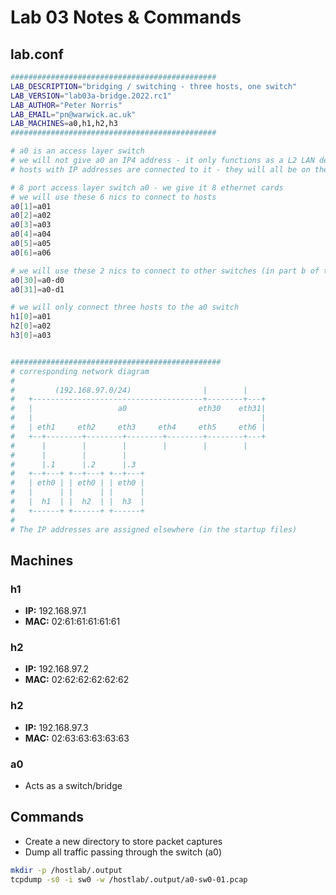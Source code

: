 # Lab 03 Notes & Commands

## lab.conf
``` sh
##############################################
LAB_DESCRIPTION="bridging / switching - three hosts, one switch"
LAB_VERSION="lab03a-bridge.2022.rc1"
LAB_AUTHOR="Peter Norris"
LAB_EMAIL="pn@warwick.ac.uk"
LAB_MACHINES=a0,h1,h2,h3
##############################################

# a0 is an access layer switch 
# we will not give a0 an IP4 address - it only functions as a L2 LAN device.
# hosts with IP addresses are connected to it - they will all be on the same LAN

# 8 port access layer switch a0 - we give it 8 ethernet cards
# we will use these 6 nics to connect to hosts
a0[1]=a01
a0[2]=a02
a0[3]=a03
a0[4]=a04
a0[5]=a05
a0[6]=a06

# we will use these 2 nics to connect to other switches (in part b of the lab)
a0[30]=a0-d0
a0[31]=a0-d1

# we will only connect three hosts to the a0 switch
h1[0]=a01
h2[0]=a02
h3[0]=a03


###############################################
# corresponding network diagram
#
#         (192.168.97.0/24)                |        |   
#   +--------------------------------------+--------+---+       
#   |                   a0                eth30    eth31|        
#   |                                                   |        
#   | eth1     eth2     eth3     eth4     eth5     eth6 |        
#   +--+--------+--------+--------+--------+--------+---+       
#      |        |        |        |        |        |   
#      |        |        |                   
#      |.1      |.2      |.3                 
#   +--+---+ +--+---+ +--+---+               
#   | eth0 | | eth0 | | eth0 |                
#   |      | |      | |      |                
#   |  h1  | |  h2  | |  h3  |                
#   +------+ +------+ +------+               
#
# The IP addresses are assigned elsewhere (in the startup files)
```


## Machines 

### h1
- **IP:** 192.168.97.1
- **MAC:** 02:61:61:61:61:61

### h2
- **IP:** 192.168.97.2
- **MAC:** 02:62:62:62:62:62

### h2
- **IP:** 192.168.97.3
- **MAC:** 02:63:63:63:63:63

### a0
- Acts as a switch/bridge

## Commands
- Create a new directory to store packet captures
- Dump all traffic passing through the switch (a0)

``` sh
mkdir -p /hostlab/.output  
tcpdump -s0 -i sw0 -w /hostlab/.output/a0-sw0-01.pcap
```



